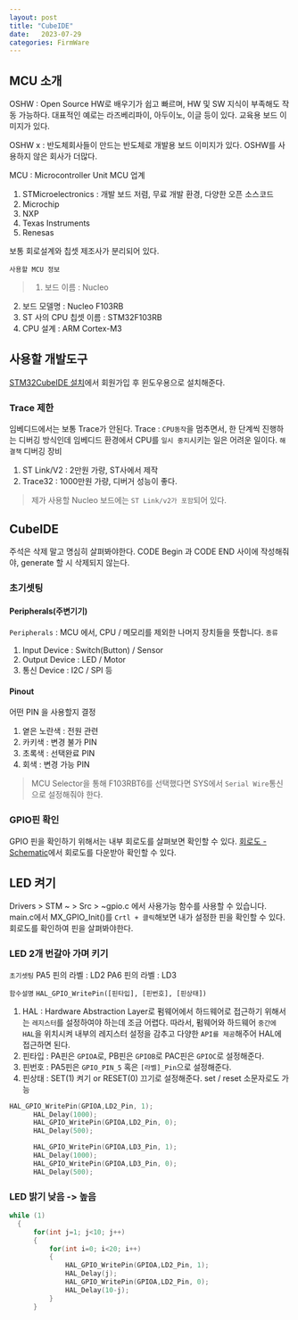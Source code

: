 ```yaml
---
layout: post
title: "CubeIDE"
date:   2023-07-29
categories: FirmWare
---
```


## MCU 소개
OSHW : Open Source HW로 배우기가 쉽고 빠르며, HW 및 SW 지식이 부족해도 작동 가능하다. 대표적인 예로는 라즈베리파이, 아두이노, 이글 등이 있다. 교육용 보드 이미지가 있다.

OSHW x : 반도체회사들이 만드는 반도체로 개발용 보드 이미지가 있다.
OSHW를 사용하지 않은 회사가 더많다.

MCU : Microcontroller Unit
MCU 업계
1. STMicroelectronics : 개발 보드 저렴, 무료 개발 환경, 다양한 오픈 소스코드
2. Microchip
3. NXP
4. Texas Instruments
5. Renesas

보통 회로설계와 칩셋 제조사가 분리되어 있다.

`사용할 MCU 정보`
>1. 보드 이름 : Nucleo
2. 보드 모델명 : Nucleo F103RB
3. ST 사의 CPU 칩셋 이름 : STM32F103RB
4. CPU 설계 : ARM Cortex-M3

## 사용할 개발도구
[STM32CubeIDE 설치](https://www.st.com/en/development-tools/stm32cubeide.html)에서 회원가입 후 윈도우용으로 설치해준다. 

### Trace 제한
임베디드에서는 보통 Trace가 안된다. 
Trace : `CPU동작`을 멈추면서, 한 단계씩 진행하는 디버깅 방식인데 임베디드 환경에서 CPU를 `일시 중지`시키는 일은 어려운 일이다.
`해결책`
디버깅 장비
1. ST Link/V2 : 2만원 가량, ST사에서 제작
2. Trace32 : 1000만원 가량, 디버거 성능이 좋다.

> 제가 사용할 Nucleo 보드에는 `ST Link/v2가 포함`되어 있다.

## CubeIDE
주석은 삭제 말고 명심히 살펴봐야한다. CODE Begin 과 CODE END 사이에 작성해줘야, generate 할 시 삭제되지 않는다.

### 초기셋팅
#### Peripherals(주변기기)
`Peripherals` : MCU 에서, CPU / 메모리를 제외한 나머지 장치들을 뜻합니다.
`종류`
1. Input Device : Switch(Button) / Sensor
2. Output Device : LED / Motor
3. 통신 Device : I2C / SPI 등

#### Pinout
어떤 PIN 을 사용할지 결정
1. 옅은 노란색 : 전원 관련
2. 카키색 : 변경 불가 PIN
3. 초록색 : 선택완료 PIN
4. 회색 : 변경 가능 PIN

> MCU Selector을 통해 F103RBT6를 선택했다면 SYS에서 `Serial Wire`통신으로 설정해줘야 한다.

### GPIO핀 확인
GPIO 핀을 확인하기 위해서는 내부 회로도를 살펴보면 확인할 수 있다.
[회로도 - Schematic](https://www.st.com/en/evaluation-tools/nucleo-f103rb.html#cad-resources)에서 회로도를 다운받아 확인할 수 있다.

## LED 켜기

Drivers > STM ~ > Src > ~gpio.c 에서 사용가능 함수를 사용할 수 있습니다.
main.c에서 MX_GPIO_Init()를 `Crtl + 클릭`해보면 내가 설정한 핀을 확인할 수 있다.
회로도를 확인하여 핀을 살펴봐야한다.

### LED 2개 번갈아 가며 키기
`초기셋팅`
PA5 핀의 라벨 : LD2
PA6 핀의 라벨 : LD3

`함수설명`
`HAL_GPIO_WritePin([핀타입], [핀번호], [핀상태])`
1. HAL : Hardware Abstraction Layer로 펌웨어에서 하드웨어로 접근하기 위해서는 `레지스터`를 설정하여야 하는데 조금 어렵다. 따라서, 펌웨어와 하드웨어 `중간에 HAL`을 위치시켜 내부의 레지스터 설정을 감추고 다양한 `API를 제공`해주어 HAL에 접근하면 된다.
2. 핀타입 : PA핀은 `GPIOA`로, PB핀은 `GPIOB`로 PAC핀은 `GPIOC`로 설정해준다.
3. 핀번호 : PA5핀은 `GPIO_PIN_5` 혹은 `[라벨]_Pin`으로 설정해준다.
4. 핀상태 : SET(1) 켜기 or RESET(0) 끄기로 설정해준다. set / reset 소문자로도 가능 

```c
HAL_GPIO_WritePin(GPIOA,LD2_Pin, 1);
	  HAL_Delay(1000);
	  HAL_GPIO_WritePin(GPIOA,LD2_Pin, 0);
	  HAL_Delay(500);

	  HAL_GPIO_WritePin(GPIOA,LD3_Pin, 1);
	  HAL_Delay(1000);
	  HAL_GPIO_WritePin(GPIOA,LD3_Pin, 0);
	  HAL_Delay(500);
```

### LED 밝기 낮음 -> 높음
```c
while (1)
  {
	  for(int j=1; j<10; j++)
	  {
		  for(int i=0; i<20; i++)
		  {
			  HAL_GPIO_WritePin(GPIOA,LD2_Pin, 1);
			  HAL_Delay(j);
			  HAL_GPIO_WritePin(GPIOA,LD2_Pin, 0);
			  HAL_Delay(10-j);
		  }
	  }
```


